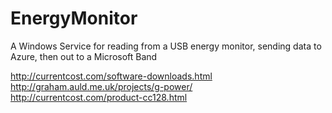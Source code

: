 # EnergyMonitor

A Windows Service for reading from a USB energy monitor, sending data to Azure, then out to a Microsoft Band

http://currentcost.com/software-downloads.html
http://graham.auld.me.uk/projects/g-power/
http://currentcost.com/product-cc128.html
